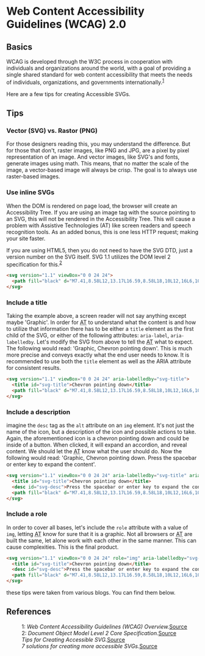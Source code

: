 # Web Content Accessibility Guidelines (WCAG) 2.0

## Basics

WCAG is developed through the W3C process in cooperation with individuals and organizations around the world, with a goal of providing a single shared standard for web content accessibility that meets the needs of individuals, organizations, and governments internationally.<sup><a href="#wcag-ref1">1</a></sup>

Here are a few tips for creating Accessible SVGs.

## Tips

### Vector (SVG) vs. Rastor (PNG)

For those designers reading this, you may understand the difference. But for those that don't, raster images, like PNG and JPG, are a pixel by pixel representation of an image. And vector images, like SVG's and fonts, generate images using math. This means, that no matter the scale of the image, a vector-based image will always be crisp. The goal is to always use raster-based images.

### Use inline SVGs

When the DOM is rendered on page load, the browser will create an Accessibility Tree. If you are using an image tag with the source pointing to an SVG, this will not be rendered in the Accessibility Tree. This will cause a problem with Assistive Technologies (AT) like screen readers and speech recognition tools. As an added bonus, this is one less HTTP request; making your site faster. 

If you are using HTML5, then you do not need to have the SVG DTD, just a version number on the SVG itself. SVG 1.1 utilizes the DOM level 2 specification for this.<sup><a href="wcag-ref2">2</a></sup>

``` html
<svg version="1.1" viewBox="0 0 24 24">
  <path fill="black" d="M7.41,8.58L12,13.17L16.59,8.58L18,10L12,16L6,10L7.41,8.58Z" />
</svg>
```

### Include a title

Taking the example above, a screen reader will not say anything except maybe 'Graphic'. In order for <abbr title="Assistive Technologies">AT</abbr> to understand what the content is and how to utilize that information there has to be either a `title` element as the first child of the SVG, or either of the following attributes: `aria-label`, `aria-labelledby`. Let's modify the SVG from above to tell the <abbr title="Assistive Technologies">AT</abbr> what to expect. The following would read: 'Graphic, Chevron pointing down'. This is much more precise and conveys exactly what the end user needs to know. It is recommended to use both the `title` element as well as the ARIA attribute for consistent results.

``` html
<svg version="1.1" viewBox="0 0 24 24" aria-labelledby="svg-title">
  <title id="svg-title">Chevron pointing down</title>
  <path fill="black" d="M7.41,8.58L12,13.17L16.59,8.58L18,10L12,16L6,10L7.41,8.58Z" />
</svg>
```

### Include a description

imagine the `desc` tag as the `alt` attribute on an `img` element. It's not just the name of the icon, but a description of the icon and possible actions to take. Again, the aforementioned icon is a chevron pointing down and could be inside of a button. When clicked, it will expand an accordion, and reveal content. We should let the <abbr title="Assistive Technologies">AT</abbr> know what the user should do. Now the following would read: 'Graphic, Chevron pointing down. Press the spacebar or enter key to expand the content'.

``` html
<svg version="1.1" viewBox="0 0 24 24" aria-labelledby="svg-title" aria-describedby="svg-desc">
  <title id="svg-title">Chevron pointing down</title>
  <desc id="svg-desc">Press the spacebar or enter key to expand the content.</desc>
  <path fill="black" d="M7.41,8.58L12,13.17L16.59,8.58L18,10L12,16L6,10L7.41,8.58Z" />
</svg>
```

### Include a role

In order to cover all bases, let's include the `role` attribute with a value of `img`, letting <abbr title="Assistive Technologies">AT</abbr> know for sure that it is a graphic. Not all browsers or <abbr title="Assistive Technologies">AT</abbr> are built the same, let alone work with each other in the same manner. This can cause complexities. This is the final product.

``` html
<svg version="1.1" viewBox="0 0 24 24" role="img" aria-labelledby="svg-title" aria-describedby="svg-desc">
  <title id="svg-title">Chevron pointing down</title>
  <desc id="svg-desc">Press the spacebar or enter key to expand the content.</desc>
  <path fill="black" d="M7.41,8.58L12,13.17L16.59,8.58L18,10L12,16L6,10L7.41,8.58Z" />
</svg>
```

these tips were taken from various blogs. You can find them below.

## References

<dl>
  <dd id="wcag-ref1">1: <cite>Web Content Accessibility Guidelines (WCAG) Overview.</cite><a href="//www.w3.org/WAI/intro/wcag" target="_blank">Source</a></dd>
  <dd id="wcag-ref2">2: <cite>Document Object Model Level 2 Core Specification.</cite><a href="//www.w3.org/TR/DOM-Level-2-Core" target="_blank">Source</a></dd>
  <dd><cite>Tips for Creating Accessible SVG.</cite><a href="//www.sitepoint.com/tips-accessible-svg" target="_blank">Source</a></dd>
  <dd><cite>7 solutions for creating more accessible SVGs.</cite><a href="//simplyaccessible.com/article/7-solutions-svgs" target="_blank">Source</a></dd>
</dl>
